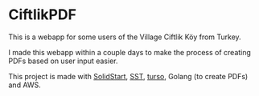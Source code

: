 # CiftlikPDF

This is a webapp for some users of the Village Ciftlik Köy from Turkey.

I made this webapp within a couple days to make the process of creating PDFs based on user input easier.

This project is made with [SolidStart](https://start.solidjs.com/), [SST](https://sst.dev), [turso](https://turso.tech), Golang (to create PDFs) and AWS.
